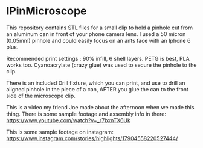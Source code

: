 # IPinMicroscope
This repository contains STL files for a small clip to hold a pinhole cut from an aluminum can in front of your phone camera lens. 
I used a 50 micron (0.05mm) pinhole and could easily focus on an ants face with an Iphone 6 plus.

Recommended print settings : 90% infill, 6 shell layers. PETG is best, PLA works too.
Cyanoacrylate (crazy glue) was used to secure the pinhole to the clip.


There is an included Drill fixture, which you can print, and use to drill an aligned pinhole in the piece of a can, AFTER you glue the can to the front side of the microscope clip.

This is a video my friend Joe made about the afternoon when we made this thing.  There is some sample footage and assembly info in there: https://www.youtube.com/watch?v=_r7bxnTX6Uk

This is some sample footage on instagram:
https://www.instagram.com/stories/highlights/17904558220527444/
